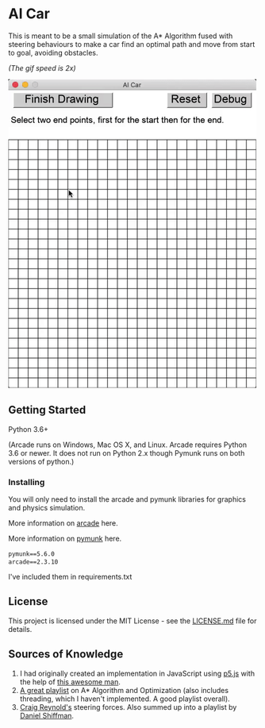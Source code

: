 # AI Car

This is meant to be a small simulation of the A* Algorithm fused with steering behaviours to make a car find an optimal path and move from start to goal, avoiding obstacles.

_(The gif speed is 2x)_

![alt-text](run.gif)

## Getting Started

Python 3.6+

(Arcade runs on Windows, Mac OS X, and Linux. Arcade requires Python 3.6 or newer. It does not run on Python 2.x though Pymunk runs on both versions of python.)

### Installing

You will only need to install the arcade and pymunk libraries for graphics and physics simulation.

More information on [arcade](https://arcade.academy/installation.html) here.

More information on [pymunk](http://www.pymunk.org/en/latest/installation.html) here.

```
pymunk==5.6.0
arcade==2.3.10
```

I've included them in requirements.txt

## License

This project is licensed under the MIT License - see the [LICENSE.md](LICENSE.md) file for details.

## Sources of Knowledge

1. I had originally created an implementation in JavaScript using [p5.js](https://p5js.org/) with the help of [this awesome man](https://www.youtube.com/watch?v=aKYlikFAV4k&t=17s).
2. [A great playlist](https://www.youtube.com/playlist?list=PLFt_AvWsXl0cq5Umv3pMC9SPnKjfp9eGW) on A* Algorithm and Optimization (also includes threading, which I haven't implemented. A good playlist overall).
3. [Craig Reynold's](https://www.red3d.com/cwr/steer/gdc99/) steering forces. Also summed up into a playlist by [Daniel Shiffman](https://www.youtube.com/watch?v=JIz2L4tn5kM&list=PLRqwX-V7Uu6YHt0dtyf4uiw8tKOxQLvlW).
